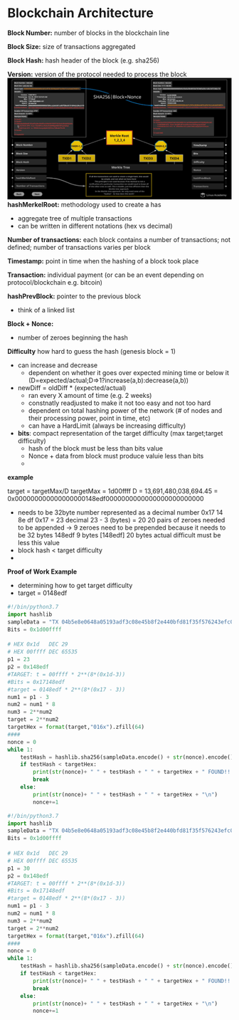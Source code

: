 # Blockchain Architecture

**Block Number:** number of blocks in the blockchain line

**Block Size:** size of transactions aggregated

**Block Hash:** hash header of the block (e.g. sha256)

**Version:** version of the protocol needed to process the block
![alt text](./hashmerkelroot.png "hashmerkelroot")
**hashMerkelRoot:** methodology used to create a has
- aggregate tree of multiple transactions
- can be written in different notations (hex vs decimal)

**Number of transactions:** each block contains a number of transactions; not defined; number of transactions varies per block

**Timestamp:** point in time when the hashing of a block took place

**Transaction:** individual payment (or can be an event depending on protocol/blockchain e.g. bitcoin)

**hashPrevBlock:** pointer to the previous block
- think of a linked list

**Block + Nonce:** 
- number of zeroes beginning the hash


**Difficulty** how hard to guess the hash (genesis block = 1)
  - can increase and decrease 
    - dependent on whether it goes over expected mining time or below it (D=expected/actual;D=>1?increase(a,b):decrease(a,b))
  - newDiff = oldDiff * (expected/actual)
    - ran every X amount of time (e.g. 2 weeks)
    - constnatly readjusted to make it not too easy and not too hard
    - dependent on total hashing power of the network (# of nodes and their processing power, point in time, etc)
    - can have a HardLimit (always be increasing difficulty)
  - **bits**: compact representation of the target difficulty (max target;target difficulty)
    - hash of the block must be less than bits value 
    - Nonce + data from block must produce valuie less than bits
    - 
 **example**

 target = targetMax/D
 targetMax = 1d00ffff
 D = 13,691,480,038,694.45
 = 0x000000000000000000148edf0000000000000000000000000
  -  needs to be 32byte number represented as a decimal number
  0x17 14 8e df
  0x17 = 23 decimal
23 - 3 (bytes) = 20
20 pairs of zeroes needed to be appended
-> 9  zeroes need to be prepended because it needs to be 32 bytes
  148edf
9 bytes [148edf] 20 bytes
actual difficult must be less this value
- block hash < target difficulty
- 

**Proof of Work Example**
- determining how to get target difficulty
- target = 0148edf
  
```python
#!/bin/python3.7
import hashlib
sampleData = "TX 04b5e8e0648a05193adf3c08e45b8f2e440bfd81f35f576243efc0fddd582d9a 0.01173141 BTC from 1Cb4DFmmPzZmfVdKP86pKE8XX91uJ4eDqk 0.00873141 BTC to 39NWvivxnyo6jnkVQf4Ct u7NBsob7fLL58"
Bits = 0x1d00ffff

# HEX 0x1d   DEC 29
# HEX 00ffff DEC 65535
p1 = 23
p2 = 0x148edf
#TARGET: t = 00ffff * 2**(8*(0x1d-3))
#Bits = 0x17148edf
#target = 0148edf * 2**(8*(0x17 - 3))
num1 = p1 - 3
num2 = num1 * 8
num3 = 2**num2
target = 2**num2
targetHex = format(target,"016x").zfill(64)
####
nonce = 0 
while 1:
    testHash = hashlib.sha256(sampleData.encode() + str(nonce).encode()).hexdigest()
    if testHash < targetHex:
        print(str(nonce)+ " " + testHash + " " + targetHex + " FOUND!!!\n")
        break
    else:
        print(str(nonce)+ " " + testHash + " " + targetHex + "\n")
        nonce+=1

```

```python
#!/bin/python3.7
import hashlib
sampleData = "TX 04b5e8e0648a05193adf3c08e45b8f2e440bfd81f35f576243efc0fddd582d9a 0.01173141 BTC    from 1Cb4DFmmPzZmfVdKP86pKE8XX91uJ4eDqk 0.00873141 BTC  to  39NWvivxnyo6jnkVQf4Ctu7NBsob7fLL58"
Bits = 0x1d00ffff

# HEX 0x1d   DEC 29
# HEX 00ffff DEC 65535
p1 = 30
p2 = 0x148edf
#TARGET: t = 00ffff * 2**(8*(0x1d-3))
#Bits = 0x17148edf
#target = 0148edf * 2**(8*(0x17 - 3))
num1 = p1 - 3
num2 = num1 * 8
num3 = 2**num2
target = 2**num2
targetHex = format(target,"016x").zfill(64)
####
nonce = 0 
while 1:
    testHash = hashlib.sha256(sampleData.encode() + str(nonce).encode()).hexdigest()
    if testHash < targetHex:
        print(str(nonce)+ " " + testHash + " " + targetHex + " FOUND!!!\n")
        break
    else:
        print(str(nonce)+ " " + testHash + " " + targetHex + "\n")
        nonce+=1
        
```











